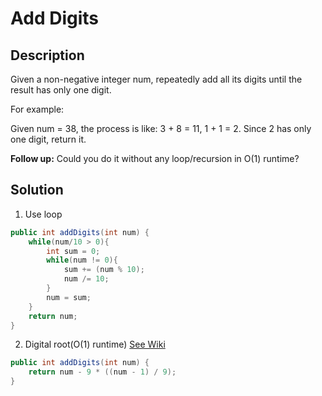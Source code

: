 # Add Digits
## Description
Given a non-negative integer num, repeatedly add all its digits until the result has only one digit.  

For example:  

Given num = 38, the process is like: 3 + 8 = 11, 1 + 1 = 2. Since 2 has only one digit, return it.  

**Follow up:**
Could you do it without any loop/recursion in O(1) runtime?  
## Solution
1. Use loop
```java
public int addDigits(int num) {
    while(num/10 > 0){
        int sum = 0;
        while(num != 0){
            sum += (num % 10);
            num /= 10;
        }
        num = sum;
    }
    return num;
}
```
2. Digital root(O(1) runtime)
[See Wiki](https://en.wikipedia.org/wiki/Digital_root)
```java
public int addDigits(int num) {
    return num - 9 * ((num - 1) / 9);
}
```
